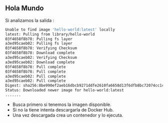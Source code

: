##  Hola Mundo

Si analizamos la salida :

```bash
Unable to find image 'hello-world:latest' locally
latest: Pulling from library/hello-world
03f4658f8b78: Pulling fs layer
a3ed95caeb02: Pulling fs layer
03f4658f8b78: Verifying Checksum
03f4658f8b78: Download complete
a3ed95caeb02: Verifying Checksum
a3ed95caeb02: Download complete
03f4658f8b78: Pull complete
03f4658f8b78: Pull complete
a3ed95caeb02: Pull complete
a3ed95caeb02: Pull complete
Digest: sha256:8be990ef2aeb16dbcb9271ddfe2610fa6658d13f6dfb8bc72074cc1ca36966a7
Status: Downloaded newer image for hello-world:latest
.......
```
<!-- .element: class="fragment"  -->
- Busca primero si tenemos la imagen disponible. <!-- .element: class="fragment"  -->
- Si no la tiene intenta descargarla de Docker Hub. <!-- .element: class="fragment"  -->
- Una vez descargada crea un contenedor y lo ejecuta. <!-- .element: class="fragment"  -->
